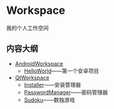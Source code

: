 # Workspace

我的个人工作空间

## 内容大纲

- [AndroidWorkspace](AndroidWorkspace)
  - [HelloWorld](AndroidWorkspace/HelloWorld)——第一个安卓项目
- [QtWorkspace](QtWorkspace)
  - [Installer](QtWorkspace/Installer)——安装管理器
  - [PasswordManager](QtWorkspace/PasswordManager)——密码管理器
  - [Sudoku](QtWorkspace/Sudoku)——数独游戏

